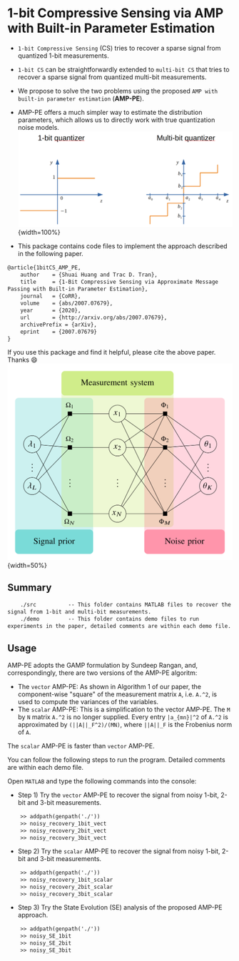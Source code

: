 # 1-bit Compressive Sensing via AMP with Built-in Parameter Estimation
* `1-bit Compressive Sensing` (CS) tries to recover a sparse signal from quantized 1-bit measurements.
* `1-bit CS` can be straightforwardly extended to `multi-bit CS` that tries to recover a sparse signal from quantized multi-bit measurements.
* We propose to solve the two problems using the proposed `AMP with built-in parameter estimation` (**AMP-PE**).
* AMP-PE offers a much simpler way to estimate the distribution parameters, which allows us to directly work with true quantization noise models.
![quantization](quantization.png){width=100%}

* This package contains code files to implement the approach described in the following paper.
```
@article{1bitCS_AMP_PE,
    author    = {Shuai Huang and Trac D. Tran},
    title     = {1-Bit Compressive Sensing via Approximate Message Passing with Built-in Parameter Estimation},
    journal   = {CoRR},
    volume    = {abs/2007.07679},
    year      = {2020},
    url       = {http://arxiv.org/abs/2007.07679},
    archivePrefix = {arXiv},
    eprint    = {2007.07679}
}
```
If you use this package and find it helpful, please cite the above paper. Thanks :smile:
![AMP_PE](AMP_PE.png){width=50%}


## Summary
```
    ./src          -- This folder contains MATLAB files to recover the signal from 1-bit and multi-bit measurements.
    ./demo         -- This folder contains demo files to run experiments in the paper, detailed comments are within each demo file.
```
## Usage

AMP-PE adopts the GAMP formulation by Sundeep Rangan, and, correspondingly, there are two versions of the AMP-PE algoritm:

* The `vector` AMP-PE: As shown in Algorithm 1 of our paper, the component-wise "square" of the measurement matrix `A`, i.e. `A.^2`, is used to compute the variances of the variables. 
* The `scalar` AMP-PE: This is a simplification to the vector AMP-PE. The `M` by `N` matrix `A.^2` is no longer supplied. Every entry `|a_{mn}|^2` of `A.^2` is approximated by `(||A||_F^2)/(MN)`, where `||A||_F` is the Frobenius norm of `A`.

The `scalar` AMP-PE is faster than `vector` AMP-PE.

You can follow the following steps to run the program. Detailed comments are within each demo file.


Open `MATLAB` and type the following commands into the console:

* Step 1) Try the `vector` AMP-PE to recover the signal from noisy 1-bit, 2-bit and 3-bit measurements.
```
    >> addpath(genpath('./'))
    >> noisy_recovery_1bit_vect
    >> noisy_recovery_2bit_vect
    >> noisy_recovery_3bit_vect
```
* Step 2) Try the `scalar` AMP-PE to recover the signal from noisy 1-bit, 2-bit and 3-bit measurements.
```
    >> addpath(genpath('./'))
    >> noisy_recovery_1bit_scalar
    >> noisy_recovery_2bit_scalar
    >> noisy_recovery_3bit_scalar
```
* Step 3) Try the State Evolution (SE) analysis of the proposed AMP-PE approach.
```
    >> addpath(genpath('./'))
    >> noisy_SE_1bit
    >> noisy_SE_2bit
    >> noisy_SE_3bit
```